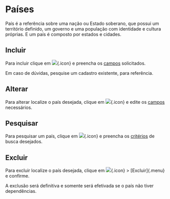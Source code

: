 # Países

País é a referência sobre uma nação ou Estado soberano, que possui um território definido, um governo e uma população com identidade e cultura próprias. E um país é composto por estados e cidades.

## Incluir

Para incluir clique em ![](https://static.zenerp.app.br/icons/action-create.svg){.icon} e preencha os [campos](account-edit) solicitados.

Em caso de dúvidas, pesquise um cadastro existente, para referência.

## Alterar

Para alterar localize o país desejada, clique em ![](https://static.zenerp.app.br/icons/action-update.svg){.icon} e edite os [campos](account-edit) necessários.

## Pesquisar

Para pesquisar um país, clique em ![](https://static.zenerp.app.br/icons/action-search.svg){.icon} e preencha os [critérios](person-search) de busca desejados.

## Excluir

Para excluir localize o país desejada, clique em ![](https://static.zenerp.app.br/icons/action-more-tr.svg){.icon} > [Excluir]{.menu} e confirme.

A exclusão será definitiva e somente será efetivada se o país não tiver dependências.